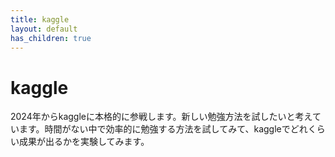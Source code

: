 ```yaml
---
title: kaggle
layout: default
has_children: true
---
```


# kaggle

2024年からkaggleに本格的に参戦します。新しい勉強方法を試したいと考えています。時間がない中で効率的に勉強する方法を試してみて、kaggleでどれくらい成果が出るかを実験してみます。

